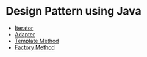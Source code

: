 # Design Pattern using Java

- [Iterator](./src/main/java/iterator/README.md)
- [Adapter](./src/main/java/adapter/README.md)
- [Template Method](./src/main/java/template_method/README.md)
- [Factory Method](./src/main/java/factory_method/README.md)
